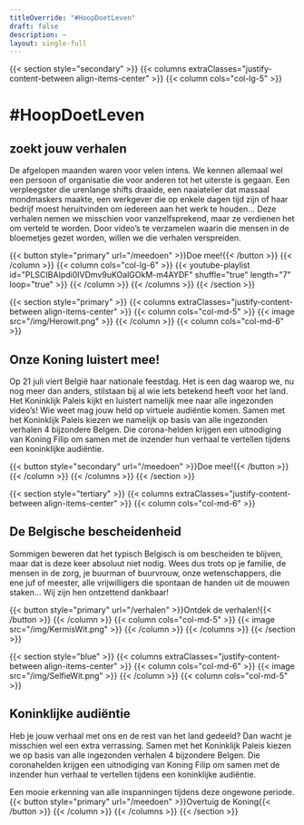 ```yaml
---
titleOverride: "#HoopDoetLeven"
draft: false
description: ~
layout: single-full
---
```


{{< section style="secondary" >}}
{{< columns extraClasses="justify-content-between align-items-center" >}}
{{< column cols="col-lg-5" >}}
# #HoopDoetLeven
## zoekt jouw verhalen
De afgelopen maanden waren voor velen intens. We kennen allemaal wel een persoon of organisatie die voor anderen tot het uiterste is gegaan. Een verpleegster die urenlange shifts draaide, een naaiatelier dat massaal mondmaskers maakte, een werkgever die op enkele dagen tijd zijn of haar bedrijf moest heruitvinden om iedereen aan het werk te houden… Deze verhalen nemen we misschien voor vanzelfsprekend, maar ze verdienen het om verteld te worden. Door video’s te verzamelen waarin die mensen in de bloemetjes gezet worden, willen we die verhalen verspreiden.


{{< button style="primary" url="/meedoen" >}}Doe mee!{{< /button >}}
{{< /column >}}
{{< column cols="col-lg-6" >}}
{{< youtube-playlist id="PLSCIBAIpdi0IVDmv9uKOalGOkM-m4AYDF" shuffle="true" length="7" loop="true" >}}
{{< /column >}}
{{< /columns >}}
{{< /section >}}

{{< section style="primary" >}}
{{< columns extraClasses="justify-content-between align-items-center" >}}
{{< column cols="col-md-5" >}}
{{< image src="/img/Herowit.png" >}}
{{< /column >}}
{{< column cols="col-md-6" >}}
## Onze Koning luistert mee! 
Op 21 juli viert België haar nationale feestdag. Het is een dag waarop we, nu nog meer dan anders, stilstaan bij al wie iets betekend heeft voor het land. Het Koninklijk Paleis kijkt en luistert namelijk mee naar alle ingezonden video’s! Wie weet mag jouw held op virtuele audiëntie komen. Samen met het Koninklijk Paleis kiezen we namelijk op basis van alle ingezonden verhalen 4 bijzondere Belgen. Die corona-helden krijgen een uitnodiging van Koning Filip om samen met de inzender hun verhaal te vertellen tijdens een koninklijke audiëntie. 

{{< button style="secondary" url="/meedoen" >}}Doe mee!{{< /button >}}
{{< /column >}}
{{< /columns >}}
{{< /section >}}

{{< section style="tertiary" >}}
{{< columns extraClasses="justify-content-between align-items-center" >}}
{{< column cols="col-md-6" >}}
## De Belgische bescheidenheid
Sommigen beweren dat het typisch Belgisch is om bescheiden te blijven, maar dat is deze keer absoluut niet nodig. Wees dus trots op je familie, de mensen in de zorg, je buurman of buurvrouw, onze wetenschappers, die ene juf of meester, alle vrijwilligers die spontaan de handen uit de mouwen staken… Wij zijn hen ontzettend dankbaar!

{{< button style="primary" url="/verhalen" >}}Ontdek de verhalen!{{< /button >}}
{{< /column >}}
{{< column cols="col-md-5" >}}
{{< image src="/img/KermisWit.png" >}}
{{< /column >}}
{{< /columns >}}
{{< /section >}}

{{< section style="blue" >}}
{{< columns extraClasses="justify-content-between align-items-center" >}}
{{< column cols="col-md-6" >}}
{{< image src="/img/SelfieWit.png" >}}
{{< /column >}}
{{< column cols="col-md-5" >}}
## Koninklijke audiëntie
Heb je jouw verhaal met ons en de rest van het land gedeeld? Dan wacht je misschien wel een extra verrassing. Samen met het Koninklijk Paleis kiezen we op basis van alle ingezonden verhalen 4 bijzondere Belgen. Die coronahelden krijgen een uitnodiging van Koning Filip om samen met de inzender hun verhaal te vertellen tijdens een koninklijke audiëntie. 

Een mooie erkenning van alle inspanningen tijdens deze ongewone periode. 
{{< button style="primary" url="/meedoen" >}}Overtuig de Koning{{< /button >}}
{{< /column >}}
{{< /columns >}}
{{< /section >}}
